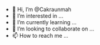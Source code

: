 - 👋 Hi, I’m @Cakraunmah
- 👀 I’m interested in ...
- 🌱 I’m currently learning ...
- 💞️ I’m looking to collaborate on ...
- 📫 How to reach me ...

<!---
Cakraunmah/Cakraunmah is a ✨ special ✨ repository because its `README.md` (this file) appears on your GitHub profile.
You can click the Preview link to take a look at your changes.
--->
